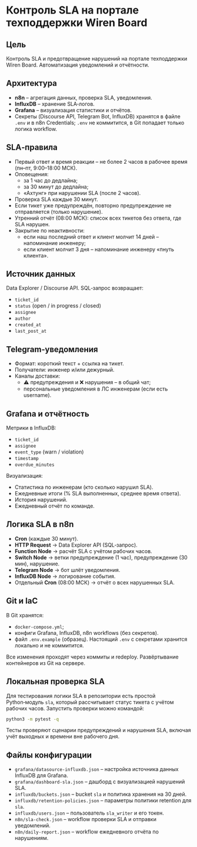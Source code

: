 # Контроль SLA на портале техподдержки Wiren Board

## Цель
Контроль SLA и предотвращение нарушений на портале техподдержки Wiren Board. Автоматизация уведомлений и отчётности.

## Архитектура
- **n8n** – агрегация данных, проверка SLA, уведомления.
- **InfluxDB** – хранение SLA‑логов.
- **Grafana** – визуализация статистики и отчётов.
- Секреты (Discourse API, Telegram Bot, InfluxDB) хранятся в файле `.env` и в n8n Credentials; `.env` не коммитится, в Git попадает только логика workflow.

## SLA‑правила
- Первый ответ и время реакции – не более 2 часов в рабочее время (пн–пт, 9:00–18:00 МСК).
- Оповещения:
  - за 1 час до дедлайна;
  - за 30 минут до дедлайна;
  - «Ахтунг» при нарушении SLA (после 2 часов).
- Проверка SLA каждые 30 минут.
- Если тикет уже предупреждён, повторно предупреждение не отправляется (только нарушение).
- Утренний отчёт (08:00 МСК): список всех тикетов без ответа, где SLA нарушен.
- Закрытие по неактивности:
  - если наш последний ответ и клиент молчит 14 дней – напоминание инженеру;
  - если клиент молчит 3 дня – напоминание инженеру «пнуть клиента».

## Источник данных
Data Explorer / Discourse API. SQL‑запрос возвращает:
- `ticket_id`
- `status` (open / in progress / closed)
- `assignee`
- `author`
- `created_at`
- `last_post_at`

## Telegram‑уведомления
- Формат: короткий текст + ссылка на тикет.
- Получатели: инженер и/или дежурный.
- Каналы доставки:
  - ⚠ предупреждения и ❌ нарушения – в общий чат;
  - персональные уведомления в ЛС инженерам (если есть username).

## Grafana и отчётность
Метрики в InfluxDB:
- `ticket_id`
- `assignee`
- `event_type` (warn / violation)
- `timestamp`
- `overdue_minutes`

Визуализация:
- Статистика по инженерам (кто сколько нарушил SLA).
- Ежедневные итоги (% SLA выполненных, среднее время ответа).
- История нарушений.
- Ежедневный отчёт по команде.

## Логика SLA в n8n
- **Cron** (каждые 30 минут).
- **HTTP Request** → Data Explorer API (SQL‑запрос).
- **Function Node** → расчёт SLA с учётом рабочих часов.
- **Switch Node** → ветки предупреждение (1 час), предупреждение (30 мин), нарушение.
- **Telegram Node** → бот шлёт уведомления.
- **InfluxDB Node** → логирование события.
- Отдельный **Cron** (08:00 МСК) → отчёт о всех нарушенных SLA.

## Git и IaC
В Git хранятся:
- `docker-compose.yml`;
- конфиги Grafana, InfluxDB, n8n workflows (без секретов).
- файл `.env.example` (образец). Настоящий `.env` с секретами хранится локально и не коммитится.

Все изменения проходят через коммиты и redeploy. Развёртывание контейнеров из Git на сервере.

## Локальная проверка SLA
Для тестирования логики SLA в репозитории есть простой Python‑модуль `sla`,
который рассчитывает статус тикета с учётом рабочих часов. Запустить проверки
можно командой:

```bash
python3 -m pytest -q
```

Тесты проверяют сценарии предупреждений и нарушения SLA, включая учёт
выходных и времени вне рабочего дня.


## Файлы конфигурации

- `grafana/datasource-influxdb.json` – настройка источника данных InfluxDB для Grafana.
- `grafana/dashboard-sla.json` – дашборд с визуализацией нарушений SLA.
- `influxdb/buckets.json` – bucket `sla` и политика хранения на 30 дней.
- `influxdb/retention-policies.json` – параметры политики retention для `sla`.
- `influxdb/users.json` – пользователь `sla_writer` и его токен.
- `n8n/sla-check.json` – workflow проверки SLA и отправки уведомлений.
- `n8n/daily-report.json` – workflow ежедневного отчёта по нарушениям.
